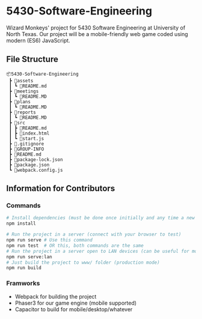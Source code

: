 # 5430-Software-Engineering
Wizard Monkeys' project for 5430 Software Engineering at University of North Texas. Our project will be a
mobile-friendly web game coded using modern (ES6) JavaScript.

## File Structure
```
📦5430-Software-Engineering
 ┣ 📂assets
 ┃ ┗ 📜README.md
 ┣ 📂meetings
 ┃ ┗ 📜README.MD
 ┣ 📂plans
 ┃ ┗ 📜README.MD
 ┣ 📂reports
 ┃ ┗ 📜README.MD
 ┣ 📂src
 ┃ ┣ 📜README.md
 ┃ ┣ 📜index.html
 ┃ ┗ 📜start.js
 ┣ 📜.gitignore
 ┣ 📜GROUP-INFO
 ┣ 📜README.md
 ┣ 📜package-lock.json
 ┣ 📜package.json
 ┗ 📜webpack.config.js
 ```

## Information for Contributors
### Commands
```sh
# Install dependencies (must be done once initially and any time a new dependency is added to project)
npm install

# Run the project in a server (connect with your browser to test)
npm run serve # Use this command
npm run test  # OR this, both commands are the same
# Run the project in a server open to LAN devices (can be useful for mobile testing)
npm run serve:lan
# Just build the project to www/ folder (production mode)
npm run build
```

### Framworks
- Webpack for building the project
- Phaser3 for our game engine (mobile supported)
- Capacitor to build for mobile/desktop/whatever
